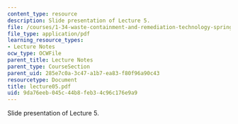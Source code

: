 ```yaml
---
content_type: resource
description: Slide presentation of Lecture 5.
file: /courses/1-34-waste-containment-and-remediation-technology-spring-2004/9da76eeb045c44b8feb34c96c176e9a9_lecture05.pdf
file_type: application/pdf
learning_resource_types:
- Lecture Notes
ocw_type: OCWFile
parent_title: Lecture Notes
parent_type: CourseSection
parent_uid: 285e7c0a-3c47-a1b7-ea83-f80f96a90c43
resourcetype: Document
title: lecture05.pdf
uid: 9da76eeb-045c-44b8-feb3-4c96c176e9a9
---
```

Slide presentation of Lecture 5.

